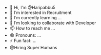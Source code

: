 - 👋 Hi, I’m @Haripabbu5
- 👀 I’m interested in Recruitment
- 🌱 I’m currently learning ...
- 💞️ I’m looking to collaborate with Developer
- 📫 How to reach me ...
- 😄 Pronouns: ...
- ⚡ Fun fact: ...
- @Hiring Super Humans 
<!---
Haripabbu5/Haripabbu5 is a ✨ special ✨ repository because its `README.md` (this file) appears on your GitHub profile.
You can click the Preview link to take a look at your changes.
--->
